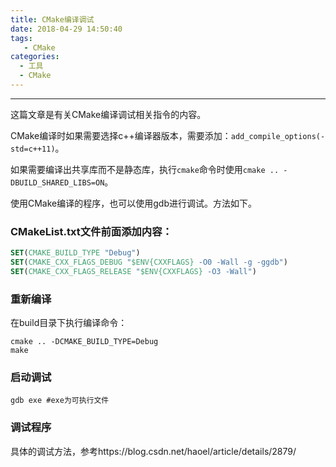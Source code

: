 ```yaml
---
title: CMake编译调试
date: 2018-04-29 14:50:40
tags:
   - CMake
categories: 
  - 工具
  - CMake
---
```


-----

这篇文章是有关CMake编译调试相关指令的内容。

<!--more--->

CMake编译时如果需要选择c++编译器版本，需要添加：`add_compile_options(-std=c++11)`。

如果需要编译出共享库而不是静态库，执行`cmake`命令时使用`cmake .. -DBUILD_SHARED_LIBS=ON`。



使用CMake编译的程序，也可以使用gdb进行调试。方法如下。

### CMakeList.txt文件前面添加内容：

~~~cmake
SET(CMAKE_BUILD_TYPE "Debug") 
SET(CMAKE_CXX_FLAGS_DEBUG "$ENV{CXXFLAGS} -O0 -Wall -g -ggdb")
SET(CMAKE_CXX_FLAGS_RELEASE "$ENV{CXXFLAGS} -O3 -Wall")
~~~

### 重新编译

在build目录下执行编译命令：

~~~shell
cmake .. -DCMAKE_BUILD_TYPE=Debug
make
~~~

### 启动调试

~~~shell
gdb exe #exe为可执行文件
~~~

### 调试程序

具体的调试方法，参考https://blog.csdn.net/haoel/article/details/2879/

